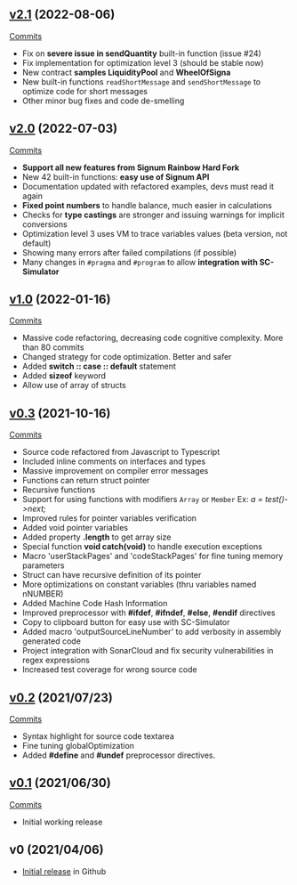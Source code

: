 ## [v2.1](https://github.com/deleterium/SmartC/tree/v2.1) (2022-08-06)

[Commits](https://github.com/deleterium/SmartC/commits/v2.1)
- Fix on **severe issue in sendQuantity** built-in function (issue #24)
- Fix implementation for optimization level 3 (should be stable now)
- New contract **samples LiquidityPool** and **WheelOfSigna**
- New built-in functions `readShortMessage` and `sendShortMessage` to optimize code for short messages
- Other minor bug fixes and code de-smelling

## [v2.0](https://github.com/deleterium/SmartC/tree/v2.0) (2022-07-03)

[Commits](https://github.com/deleterium/SmartC/commits/v2.0)

- **Support all new features from Signum Rainbow Hard Fork**
- New 42 built-in functions: **easy use of Signum API**
- Documentation updated with refactored examples, devs must read it again
- **Fixed point numbers** to handle balance, much easier in calculations
- Checks for **type castings** are stronger and issuing warnings for implicit conversions
- Optimization level 3 uses VM to trace variables values (beta version, not default)
- Showing many errors after failed compilations (if possible)
- Many changes in `#pragma` and `#program` to allow **integration with SC-Simulator**

## [v1.0](https://github.com/deleterium/SmartC/tree/v1.0) (2022-01-16)

[Commits](https://github.com/deleterium/SmartC/commits/v1.0)

- Massive code refactoring, decreasing code cognitive complexity. More than 80 commits
- Changed strategy for code optimization. Better and safer
- Added **switch :: case :: default** statement
- Added **sizeof** keyword
- Allow use of array of structs

## [v0.3](https://github.com/deleterium/SmartC/tree/v0.3) (2021-10-16)

[Commits](https://github.com/deleterium/SmartC/commits/v0.3)

- Source code refactored from Javascript to Typescript
- Included inline comments on interfaces and types
- Massive improvement on compiler error messages
- Functions can return struct pointer
- Recursive functions
- Support for using functions with modifiers `Array` or `Member` Ex: *a = test()->next;*
- Improved rules for pointer variables verification
- Added void pointer variables
- Added property **.length** to get array size
- Special function **void catch(void)** to handle execution exceptions
- Macro 'userStackPages' and 'codeStackPages' for fine tuning memory parameters
- Struct can have recursive definition of its pointer
- More optimizations on constant variables (thru variables named nNUMBER)
- Added Machine Code Hash Information 
- Improved preprocessor with **#ifdef**, **#ifndef**, **#else**, **#endif** directives
- Copy to clipboard button for easy use with SC-Simulator
- Added macro 'outputSourceLineNumber' to add verbosity in assembly generated code
- Project integration with SonarCloud and fix security vulnerabilities in regex expressions
- Increased test coverage for wrong source code


## [v0.2](https://github.com/deleterium/SmartC/tree/v0.2) (2021/07/23)

[Commits](https://github.com/deleterium/SmartC/commits/v0.2)

- Syntax highlight for source code textarea
- Fine tuning globalOptimization
- Added **#define** and **#undef** preprocessor directives.

## [v0.1](https://github.com/deleterium/SmartC/tree/v0.1) (2021/06/30)

[Commits](https://github.com/deleterium/SmartC/commits/v0.1)

- Initial working release

## v0 (2021/04/06)


- [Initial release](https://github.com/deleterium/SmartC/tree/bb3edafcf0d3db0153201b594157555d686a9962) in Github
